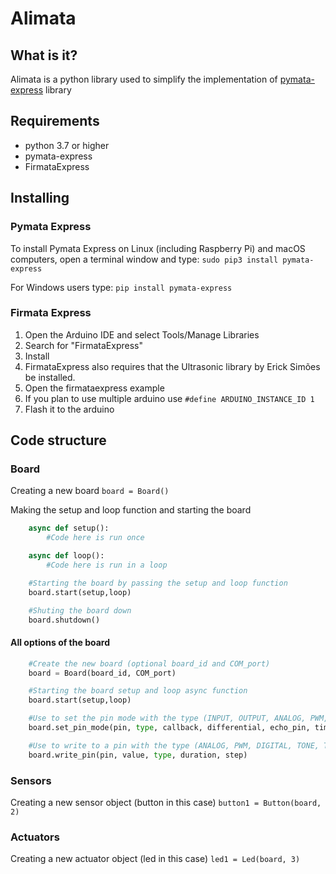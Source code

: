 # Alimata

## What is it?

Alimata is a python library used to simplify the implementation of [pymata-express](https://mryslab.github.io/pymata-express/) library

## Requirements

- python 3.7 or higher
- pymata-express
- FirmataExpress

## Installing

### Pymata Express

To install Pymata Express on Linux (including Raspberry Pi) and macOS computers, open a terminal window and type: `sudo pip3 install pymata-express`

For Windows users type: `pip install pymata-express`

### Firmata Express

1. Open the Arduino IDE and select Tools/Manage Libraries
2. Search for "FirmataExpress"
3. Install
4. FirmataExpress also requires that the Ultrasonic library by Erick Simões be installed.
5. Open the firmataexpress example
6. If you plan to use multiple arduino use `#define ARDUINO_INSTANCE_ID 1`
7. Flash it to the arduino

## Code structure

### Board

Creating a new board
`board = Board()`

Making the setup and loop function and starting the board

```python
    async def setup():
        #Code here is run once

    async def loop():
        #Code here is run in a loop

    #Starting the board by passing the setup and loop function
    board.start(setup,loop)

    #Shuting the board down
    board.shutdown()
```

#### All options of the board

```python
    #Create the new board (optional board_id and COM_port)
    board = Board(board_id, COM_port)

    #Starting the board setup and loop async function
    board.start(setup,loop)

    #Use to set the pin mode with the type (INPUT, OUTPUT, ANALOG, PWM, SONAR)
    board.set_pin_mode(pin, type, callback, differential, echo_pin, timeout, sensor_type, min_pulse, max_pulse)

    #Use to write to a pin with the type (ANALOG, PWM, DIGITAL, TONE, TONE_CONTINUOUS, TONE_STOP, SERVO, STEPPER)
    board.write_pin(pin, value, type, duration, step)
```

### Sensors

Creating a new sensor object (button in this case)
`button1 = Button(board, 2)`

### Actuators

Creating a new actuator object (led in this case)
`led1 = Led(board, 3)`
